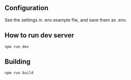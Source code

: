 ## Configuration

See the settings in .env.example flie, and save them as .env.

## How to run dev server

`npm run dev`

## Building

`npm run build`
